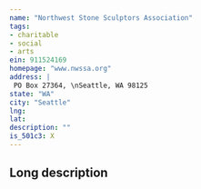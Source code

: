 ```yaml
---
name: "Northwest Stone Sculptors Association"
tags:
- charitable
- social
- arts
ein: 911524169
homepage: "www.nwssa.org"
address: |
 PO Box 27364, \nSeattle, WA 98125
state: "WA"
city: "Seattle"
lng: 
lat: 
description: ""
is_501c3: X
---
```


## Long description


